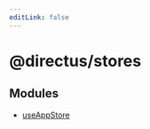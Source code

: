 ```yaml
---
editLink: false
---
```


# @directus/stores

## Modules

- [useAppStore](functions/function.useAppStore.md)
